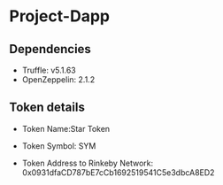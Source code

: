 # Project-Dapp

## Dependencies

- Truffle: v5.1.63
- OpenZeppelin: 2.1.2

## Token details

- Token Name:Star Token

- Token Symbol: SYM

- Token Address to Rinkeby Network: 0x0931dfaCD787bE7cCb1692519541C5e3dbcA8ED2

